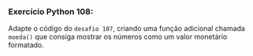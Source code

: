### Exercício Python 108:
Adapte o código do `desafio 107`, criando uma função adicional chamada `moeda()` que consiga mostrar os números como um valor monetário formatado. 